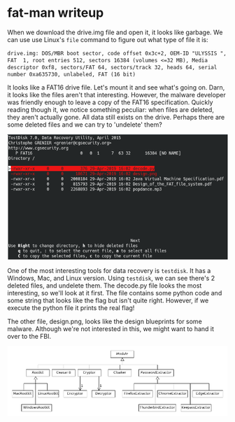 # fat-man writeup

When we download the drive.img file and open it, it looks like garbage. We can use use Linux's `file` command to figure out what type of file it is:

```
drive.img: DOS/MBR boot sector, code offset 0x3c+2, OEM-ID "ULYSSIS ", FAT  1, root entries 512, sectors 16384 (volumes <=32 MB), Media descriptor 0xf8, sectors/FAT 64, sectors/track 32, heads 64, serial number 0xa635730, unlabeled, FAT (16 bit)
```

It looks like a FAT16 drive file. Let's mount it and see what's going on. Darn, it looks like the files aren't that interesting. However, the malware developer was friendly enough to leave a copy of the FAT16 specification. Quickly reading though it, we notice something peculiar: when files are deleted, they aren't actually gone. All data still exists on the drive. Perhaps there are some deleted files and we can try to 'undelete' them?

![Testdisk](testdisk.png)

One of the most interesting tools for data recovery is `testdisk`. It has a Windows, Mac, and Linux version. Using `testdisk`, we can see there's 2 deleted files, and undelete them. The decode.py file looks the most interesting, so we'll look at it first. The file contains some python code and some string that looks like the flag but isn't quite right. However, if we execute the python file it prints the real flag!

The other file, design.png, looks like the design blueprints for some malware. Although we're not interested in this, we might want to hand it over to the FBI.

![Design](design.png)
